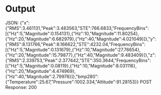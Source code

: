 # Output 

JSON: {"x":{"RMS":3.461131,"Peak":3.483563,"STE":766.6833,"FrequencyBins":[{"Hz":5,"Magnitude":0.154131},{"Hz":10,"Magnitude":11.80254},{"Hz":20,"Magnitude":6.682979},{"Hz":40,"Magnitude":4.021049}]},"y":{"RMS":8.131766,"Peak":8.166622,"STE":4232.04,"FrequencyBins":[{"Hz":5,"Magnitude":0.131679},{"Hz":10,"Magnitude":27.76654},{"Hz":20,"Magnitude":15.79877},{"Hz":40,"Magnitude":9.483409}]},"z":{"RMS":2.339753,"Peak":2.377442,"STE":350.3644,"FrequencyBins":[{"Hz":5,"Magnitude":0.08119},{"Hz":10,"Magnitude":8.031116},{"Hz":20,"Magnitude":4.474969},{"Hz":40,"Magnitude":2.79976}]},"bmp280":{"Temperature":25.67,"Pressure":1002.334,"Altitude":91.28153}}
POST Response: 200


